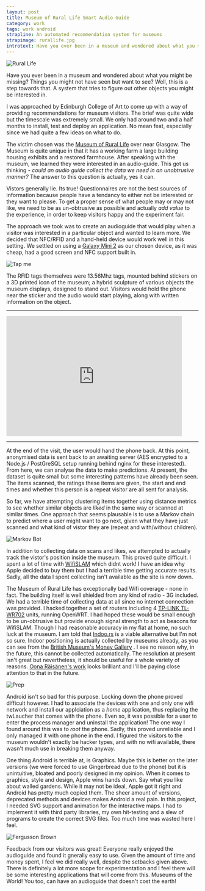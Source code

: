 ```yaml
---
layout: post
title: Museum of Rural Life Smart Audio Guide
category: work
tags: work android
strapline: An automated recommendation system for museums
strapimage: rurallife.jpg
introtext: Have you ever been in a museum and wondered about what you might be missing? Things you might not have seen but want to see? Well, this is a step towards that. A system that tries to figure out other objects you might be interested in.
---
```


![Rural Life](http://farm9.staticflickr.com/8530/8598489218_4fbd4774c8.jpg)

Have you ever been in a museum and wondered about what you might be missing? Things you might not have seen but want to see? Well, this is a step towards that. A system that tries to figure out other objects you might be interested in.

I was approached by Edinburgh College of Art to come up with a way of providing recommendations for museum visitors. The brief was quite wide but the timescale was extremely small. We only had around two and a half months to install, test and deploy an application. No mean feat, especially since we had quite a few ideas on what to do.

The victim chosen was the [Museum of Rural Life](http://www.nms.ac.uk/our_museums/museum_of_rural_life.aspx) over near Glasgow. The Museum is quite unique in that it has a working farm a large building housing exhibits and a restored farmhouse. After speaking with the museum, we learned they were interested in an audio-guide. This got us thinking - *could an audio guide collect the data we need in an unobtrusive manner?* The answer to this question is actually, yes it can.

Vistors generally lie. Its true! Questionnaires are not the best sources of information because people have a tendancy to either not be interested or they want to please. To get a proper sense of what people may or may not like, we need to be as un-obtrusive as possible and actually *add value* to the experience, in order to keep visitors happy and the experiment fair.

The approach we took was to create an audioguide that would play when a visitor was interested in a particular object and wanted to learn more. We decided that NFC/RFID and a hand-held device would work well in this setting. We settled on using a [Galaxy Mini 2](http://www.techradar.com/reviews/phones/mobile-phones/samsung-galaxy-mini-2-review-1099938/review) as our chosen device, as it was cheap, had a good screen and NFC support built in.

![Tap me](http://farm9.staticflickr.com/8522/8598487760_ea283bba84.jpg)

The RFID tags themselves were 13.56Mhz tags, mounted behind stickers on a 3D printed icon of the museum; a hybrid sculpture of various objects the museum displays, designed to stand out. Visitors would hold the phone near the sticker and the audio would start playing, along with written information on the object. 

<div class="clearfix"></div>
<hr/>
<iframe width="460" height="315" src="https://www.youtube.com/embed/dHiEQRCDwgc" frameborder="0" allowfullscreen></iframe>
<div class="clearfix"></div>
<hr/>

At the end of the visit, the user would hand the phone back. At this point, anonymised data is sent back to an awaiting server (AES encrypted to a Node.js / PostGreSQL setup running behind nginx for these interested). From here, we can analyse the data to make predictions. At present, the dataset is quite small but some interesting patterns have already been seen. The items scanned, the ratings these items are given, the start and end times and whether this person is a repeat visitor are all sent for analysis.

So far, we have attempting clustering items together using distance metrics to see whether similar objects are *liked* in the same way or scanned at similar times. One approach that seems plausable is to use a Markov chain to predict where a user might want to go next, given what they have just scanned and what kind of vistor they are (repeat and with/without children).

![Markov Bot](http://farm9.staticflickr.com/8095/8588850549_1d452d1c6a_z.jpg)


In addition to collecting data on scans and likes, we attempted to actually track the vistor's position inside the museum. This proved quite difficult. I spent a lot of time with [WifiSLAM](http://techcrunch.com/2013/03/24/apple-acquires-indoor-gps-startup-wifislam-for-20m/) which didnt work! I have an idea why Apple decided to buy them but I had a terrible time getting accurate results. Sadly, all the data I spent collecting isn't available as the site is now down. 

The Museum of Rural Life has exceptionally bad Wifi coverage - none in fact. The building itself is well shielded from any kind of radio - 3G included. We had a terrible time of collecting data at all since no internet connection was provided. I hacked together a set of routers including 4 [TP-LINK TL-WR702](http://dx.com/p/mini-portable-150m-802-11n-wi-fi-wireless-router-green-115931) units, running OpenWRT. I had hoped these would be small enough to be un-obtrusive but provide enough signal strength to act as beacons for WifiSLAM. Though I had reasonable accuracy in my flat at home, no such luck at the museum. I am told that [Indoo.rs](http://www.indoo.rs) is a viable alternative but I'm not so sure. Indoor positioning is actually collected by museums already, as you can see from the [British Museum's Money Gallery](http://blog.britishmuseum.org/category/collection/money-gallery/) . I see no reason why, in the future, this cannot be collected automatically. The resolution at present isn't great but nevertheless, it should be useful for a whole variety of reasons. [Oona Räisänen's work](http://windytan.blogspot.co.uk/2013/02/a-science-campus-marauders-map.html) looks brilliant and I'll be paying close attention to that in the future.

![Prep](http://farm9.staticflickr.com/8385/8598489730_6f0877244a.jpg)

Android isn't so bad for this purpose. Locking down the phone proved difficult however. I had to associate the devices with one and only one wifi network and install our applciation as a *home* application, thus replacing the twLaucher that comes with the phone. Even so, it was possible for a user to enter the process manager and uninstall the application! The one way I found around this was to *root* the phone. Sadly, this proved unreliable and I only managed it with one phone in the end. I figured the visitors to the museum wouldn't exactly be hacker types, and with no wifi available, there wasn't much use in breaking them anyway.

One thing Android is terrible at, is Graphics. Maybe this is better on the later versions (we were forced to use Gingerbread due to the phone) but it is unintuitive, bloated and poorly designed in my opinion. When it comes to graphics, style and design, Apple wins hands down. Say what you like about walled gardens. While it may not be ideal, Apple got it right and Android has pretty much copied them. The sheer amount of versions, deprecated methods and devices makes Android a real pain. In this project, I needed SVG support and animation for the interactive maps. I had to implement it with third party libraries, my own hit-testing and a slew of programs to create the correct SVG files. Too much time was wasted here I feel. 

![Fergusson Brown](http://farm9.staticflickr.com/8390/8597388203_a7e5930d4c.jpg)

Feedback from our visitors was great! Everyone really enjoyed the audioguide and found it gnerally easy to use. Given the amount of time and money spent, I feel we did really well, despite the setbacks given above. There is definitely a lot more scope for experimentation and I feel there will be some interesting applications that will come from this. Museums of the World! You too, can have an audioguide that doesn't cost the earth!



